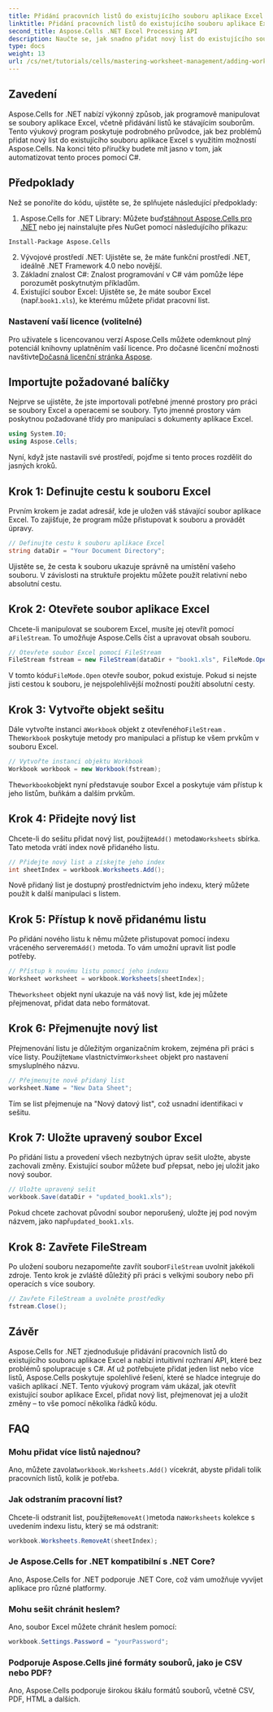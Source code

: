 ```yaml
---
title: Přidání pracovních listů do existujícího souboru aplikace Excel pomocí Aspose.Cells
linktitle: Přidání pracovních listů do existujícího souboru aplikace Excel pomocí Aspose.Cells
second_title: Aspose.Cells .NET Excel Processing API
description: Naučte se, jak snadno přidat nový list do existujícího souboru Excel v .NET pomocí Aspose.Cells. Tento podrobný průvodce pokrývá vše od nastavení prostředí až po uložení upraveného souboru Excel.
type: docs
weight: 13
url: /cs/net/tutorials/cells/mastering-worksheet-management/adding-worksheets-to-existing-excel-file/
---
```

## Zavedení

Aspose.Cells for .NET nabízí výkonný způsob, jak programově manipulovat se soubory aplikace Excel, včetně přidávání listů ke stávajícím souborům. Tento výukový program poskytuje podrobného průvodce, jak bez problémů přidat nový list do existujícího souboru aplikace Excel s využitím možností Aspose.Cells. Na konci této příručky budete mít jasno v tom, jak automatizovat tento proces pomocí C#.

## Předpoklady

Než se ponoříte do kódu, ujistěte se, že splňujete následující předpoklady:

1.  Aspose.Cells for .NET Library: Můžete buď[stáhnout Aspose.Cells pro .NET](https://releases.aspose.com/cells/net/) nebo jej nainstalujte přes NuGet pomocí následujícího příkazu:
   ```bash
   Install-Package Aspose.Cells
   ```
2. Vývojové prostředí .NET: Ujistěte se, že máte funkční prostředí .NET, ideálně .NET Framework 4.0 nebo novější.
3. Základní znalost C#: Znalost programování v C# vám pomůže lépe porozumět poskytnutým příkladům.
4.  Existující soubor Excel: Ujistěte se, že máte soubor Excel (např.`book1.xls`), ke kterému můžete přidat pracovní list.

### Nastavení vaší licence (volitelné)

 Pro uživatele s licencovanou verzí Aspose.Cells můžete odemknout plný potenciál knihovny uplatněním vaší licence. Pro dočasné licenční možnosti navštivte[Dočasná licenční stránka Aspose](https://purchase.aspose.com/temporary-license/).

## Importujte požadované balíčky

Nejprve se ujistěte, že jste importovali potřebné jmenné prostory pro práci se soubory Excel a operacemi se soubory. Tyto jmenné prostory vám poskytnou požadované třídy pro manipulaci s dokumenty aplikace Excel.

```csharp
using System.IO;
using Aspose.Cells;
```

Nyní, když jste nastavili své prostředí, pojďme si tento proces rozdělit do jasných kroků.

## Krok 1: Definujte cestu k souboru Excel

Prvním krokem je zadat adresář, kde je uložen váš stávající soubor aplikace Excel. To zajišťuje, že program může přistupovat k souboru a provádět úpravy.

```csharp
// Definujte cestu k souboru aplikace Excel
string dataDir = "Your Document Directory";
```

Ujistěte se, že cesta k souboru ukazuje správně na umístění vašeho souboru. V závislosti na struktuře projektu můžete použít relativní nebo absolutní cestu.

## Krok 2: Otevřete soubor aplikace Excel

 Chcete-li manipulovat se souborem Excel, musíte jej otevřít pomocí a`FileStream`. To umožňuje Aspose.Cells číst a upravovat obsah souboru.

```csharp
// Otevřete soubor Excel pomocí FileStream
FileStream fstream = new FileStream(dataDir + "book1.xls", FileMode.Open);
```

 V tomto kódu`FileMode.Open` otevře soubor, pokud existuje. Pokud si nejste jisti cestou k souboru, je nejspolehlivější možností použití absolutní cesty.

## Krok 3: Vytvořte objekt sešitu

 Dále vytvořte instanci a`Workbook` objekt z otevřeného`FileStream` . The`Workbook` poskytuje metody pro manipulaci a přístup ke všem prvkům v souboru Excel.

```csharp
// Vytvořte instanci objektu Workbook
Workbook workbook = new Workbook(fstream);
```

 The`workbook`objekt nyní představuje soubor Excel a poskytuje vám přístup k jeho listům, buňkám a dalším prvkům.

## Krok 4: Přidejte nový list

 Chcete-li do sešitu přidat nový list, použijte`Add()` metoda`Worksheets` sbírka. Tato metoda vrátí index nově přidaného listu.

```csharp
// Přidejte nový list a získejte jeho index
int sheetIndex = workbook.Worksheets.Add();
```

Nově přidaný list je dostupný prostřednictvím jeho indexu, který můžete použít k další manipulaci s listem.

## Krok 5: Přístup k nově přidanému listu

 Po přidání nového listu k němu můžete přistupovat pomocí indexu vráceného serverem`Add()` metoda. To vám umožní upravit list podle potřeby.

```csharp
// Přístup k novému listu pomocí jeho indexu
Worksheet worksheet = workbook.Worksheets[sheetIndex];
```

 The`worksheet` objekt nyní ukazuje na váš nový list, kde jej můžete přejmenovat, přidat data nebo formátovat.

## Krok 6: Přejmenujte nový list

 Přejmenování listu je důležitým organizačním krokem, zejména při práci s více listy. Použijte`Name` vlastnictvím`Worksheet` objekt pro nastavení smysluplného názvu.

```csharp
// Přejmenujte nově přidaný list
worksheet.Name = "New Data Sheet";
```

Tím se list přejmenuje na "Nový datový list", což usnadní identifikaci v sešitu.

## Krok 7: Uložte upravený soubor Excel

Po přidání listu a provedení všech nezbytných úprav sešit uložte, abyste zachovali změny. Existující soubor můžete buď přepsat, nebo jej uložit jako nový soubor.

```csharp
// Uložte upravený sešit
workbook.Save(dataDir + "updated_book1.xls");
```

 Pokud chcete zachovat původní soubor neporušený, uložte jej pod novým názvem, jako např`updated_book1.xls`.

## Krok 8: Zavřete FileStream

 Po uložení souboru nezapomeňte zavřít soubor`FileStream` uvolnit jakékoli zdroje. Tento krok je zvláště důležitý při práci s velkými soubory nebo při operacích s více soubory.

```csharp
// Zavřete FileStream a uvolněte prostředky
fstream.Close();
```

## Závěr

Aspose.Cells for .NET zjednodušuje přidávání pracovních listů do existujícího souboru aplikace Excel a nabízí intuitivní rozhraní API, které bez problémů spolupracuje s C#. Ať už potřebujete přidat jeden list nebo více listů, Aspose.Cells poskytuje spolehlivé řešení, které se hladce integruje do vašich aplikací .NET. Tento výukový program vám ukázal, jak otevřít existující soubor aplikace Excel, přidat nový list, přejmenovat jej a uložit změny – to vše pomocí několika řádků kódu.

## FAQ

### Mohu přidat více listů najednou?

 Ano, můžete zavolat`workbook.Worksheets.Add()` vícekrát, abyste přidali tolik pracovních listů, kolik je potřeba.

### Jak odstraním pracovní list?

 Chcete-li odstranit list, použijte`RemoveAt()`metoda na`Worksheets` kolekce s uvedením indexu listu, který se má odstranit:
```csharp
workbook.Worksheets.RemoveAt(sheetIndex);
```

### Je Aspose.Cells for .NET kompatibilní s .NET Core?

Ano, Aspose.Cells for .NET podporuje .NET Core, což vám umožňuje vyvíjet aplikace pro různé platformy.

### Mohu sešit chránit heslem?

Ano, soubor Excel můžete chránit heslem pomocí:
```csharp
workbook.Settings.Password = "yourPassword";
```

### Podporuje Aspose.Cells jiné formáty souborů, jako je CSV nebo PDF?
Ano, Aspose.Cells podporuje širokou škálu formátů souborů, včetně CSV, PDF, HTML a dalších.